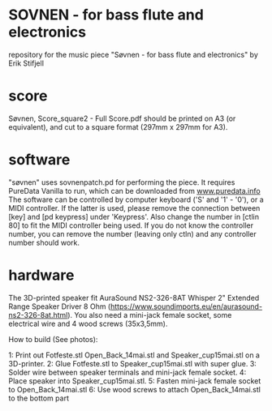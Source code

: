 # SOVNEN - for bass flute and electronics
repository for the music piece "Søvnen - for bass flute and electronics" by Erik Stifjell

# score
Søvnen, Score_square2 - Full Score.pdf should be printed on A3 (or equivalent), and cut to a square format (297mm x 297mm for A3).

# software
"søvnen" uses sovnenpatch.pd for performing the piece. It requires PureData Vanilla to run, which can be downloaded from www.puredata.info
The software can be controlled by computer keyboard ('S' and '1' - '0'), or a MIDI controller. If the latter is used, please remove the connection between [key] and [pd keypress] under 'Keypress'. Also change the number in [ctlin 80] to fit the MIDI controller being used. If you do not know the controller number, you can remove the number (leaving only ctln) and any controller number should work.

# hardware
The 3D-printed speaker fit AuraSound NS2-326-8AT Whisper 2" Extended Range Speaker Driver 8 Ohm (https://www.soundimports.eu/en/aurasound-ns2-326-8at.html). You also need a mini-jack female socket, some electrical wire and 4 wood screws (35x3,5mm).

How to build (See photos):

1: Print out Fotfeste.stl Open_Back_14mai.stl and Speaker_cup15mai.stl on a 3D-printer. 
2: Glue Fotfeste.stl to Speaker_cup15mai.stl with super glue.
3: Solder wire between speaker terminals and mini-jack female socket.
4: Place speaker into Speaker_cup15mai.stl.
5: Fasten mini-jack female socket to Open_Back_14mai.stl
6: Use wood screws to attach Open_Back_14mai.stl to the bottom part
